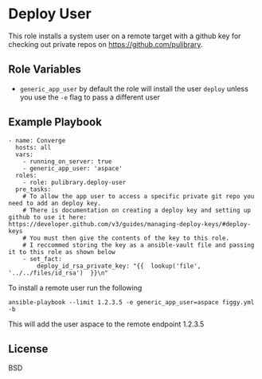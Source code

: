 Deploy User
===========

This role installs a system user on a remote target with a github key for checking out private repos on https://github.com/pulibrary.

Role Variables
--------------

- `generic_app_user` by default the role will install the user `deploy` unless you
use the `-e` flag to pass a different user

Example Playbook
----------------

```
- name: Converge
  hosts: all
  vars:
    - running_on_server: true
    - generic_app_user: 'aspace'
  roles:
    - role: pulibrary.deploy-user
  pre_tasks:
    # To allow the app user to access a specific private git repo you need to add an deploy key.
    # There is documentation on creating a deploy key and setting up github to use it here: https://developer.github.com/v3/guides/managing-deploy-keys/#deploy-keys
    # You must then give the contents of the key to this role.
    # I reccommed storing the key as a ansible-vault file and passing it to this role as shown below
    - set_fact:
        deploy_id_rsa_private_key: "{{  lookup('file', '../../files/id_rsa')  }}\n"
```

To install a remote user run the following

```
ansible-playbook --limit 1.2.3.5 -e generic_app_user=aspace figgy.yml -b
```

This will add the user aspace to the remote endpoint 1.2.3.5

License
-------

BSD
